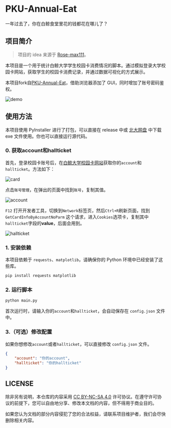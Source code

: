 # PKU-Annual-Eat

一年过去了，你在白鲸食堂里花的钱都花在哪儿了？

## 项目简介

> 项目的 idea 来源于 [Rose-max111](https://github.com/Rose-max111)。

本项目是一个用于统计白鲸大学学生校园卡消费情况的脚本。通过模拟登录大学校园卡网站，获取学生的校园卡消费记录，并通过数据可视化的方式展示。

本项目fork自[PKU-Annual-Eat](https://github.com/KingRayCao/PKU-Annual-Eat)，借助浏览器添加了 GUI，同时增加了账号密码鉴权。

![demo](./demo.png)



## 使用方法

本项目使用 PyInstaller 进行了打包，可以直接在 release 中或 [北大网盘](https://disk.pku.edu.cn/link/AA79CD6D47E40D42E38CA4D93BBE98F5A1) 中下载 exe 文件使用。你也可以直接运行源代码。

### 0. 获取account和hallticket

首先，登录校园卡账号后，在[白鲸大学校园卡网站](https://card.pku.edu.cn/user/user)获取你的`account`和`hallticket`。方法如下：

![card](./card.png)

点击`账号管理`，在弹出的页面中找到`账号`，复制其值。

![account](./account.png)

`F12` 打开开发者工具，切换到`Network`标签页，然后`Ctrl+R`刷新页面，找到 `GetCardInfoByAccountNoParm` 这个请求，进入`Cookies`选项卡，复制其中`hallticket`字段的**value**，后面会用到。

![hallticket](./hallticket.png)

### 1. 安装依赖

本项目依赖于 `requests`、`matplotlib`，请确保你的 Python 环境中已经安装了这些库。

```bash
pip install requests matplotlib
```

### 2. 运行脚本

```bash
python main.py
```

首次运行时，请输入你的`account`和`hallticket`，会自动保存在 `config.json` 文件中。

### 3.（可选）修改配置

如果你想修改`account`或者`hallticket`，可以直接修改 `config.json` 文件。

```json
{
    "account": "你的account",
    "hallticket": "你的hallticket"
}
```

## LICENSE

除非另有说明，本仓库的内容采用 [CC BY-NC-SA 4.0](https://creativecommons.org/licenses/by-nc-sa/4.0/) 许可协议。在遵守许可协议的前提下，您可以自由地分享、修改本文档的内容，但不得用于商业目的。

如果您认为文档的部分内容侵犯了您的合法权益，请联系项目维护者，我们会尽快删除相关内容。
